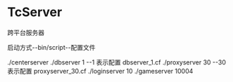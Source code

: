 # TcServer
跨平台服务器

启动方式--bin/script--配置文件

./centerserver
./dbserver 1                --1 表示配置 dbserver_1.cf
./proxyserver 30            --30 表示配置 proxyserver_30.cf
./loginserver 10
./gameserver 10004
